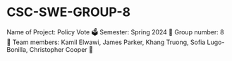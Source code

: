 # CSC-SWE-GROUP-8
Name of Project: Policy Vote 🗳️
Semester: Spring 2024 💐
Group number: 8 💪
Team members: Kamil Elwawi, James Parker, Khang Truong, Sofia Lugo-Bonilla, Christopher Cooper 📱

